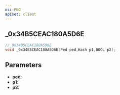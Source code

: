 ```yaml
---
ns: PED
apiset: client
---
```

## _0x34B5CEAC180A5D6E

```c
// 0x34B5CEAC180A5D6E
void _0x34B5CEAC180A5D6E(Ped ped,Hash p1,BOOL p2);
```


## Parameters
* **ped**:
* **p1**:
* **p2**: